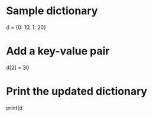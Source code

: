 # Sample dictionary
d = {0: 10, 1: 20}
# Add a key-value pair
d[2] = 30
# Print the updated dictionary
print(d

